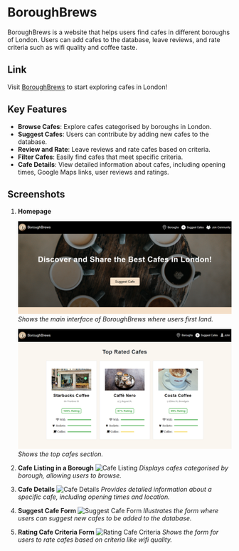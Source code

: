# BoroughBrews

BoroughBrews is a website that helps users find cafes in different boroughs of London. Users can add cafes to the database, leave reviews, and rate criteria such as wifi quality and coffee taste.

## Link

Visit [BoroughBrews](https://boroughbrews.onrender.com/) to start exploring cafes in London!

## Key Features

- **Browse Cafes**: Explore cafes categorised by boroughs in London.
- **Suggest Cafes**: Users can contribute by adding new cafes to the database.
- **Review and Rate**: Leave reviews and rate cafes based on criteria.
- **Filter Cafes**: Easily find cafes that meet specific criteria.
- **Cafe Details**: View detailed information about cafes, including opening times, Google Maps links, user reviews and ratings.

## Screenshots

1. **Homepage**
   
   ![Homepage](screenshots/homepage.png)
   *Shows the main interface of BoroughBrews where users first land.*

   ![Homepage_2](screenshots/top_cafes.png)
   *Shows the top cafes section.*

3. **Cafe Listing in a Borough**
   ![Cafe Listing](screenshots/cafe_listing.png)
   *Displays cafes categorised by borough, allowing users to browse.*

4. **Cafe Details**
   ![Cafe Details](screenshots/cafe_details.png)
   *Provides detailed information about a specific cafe, including opening times and location.*

5. **Suggest Cafe Form**
   ![Suggest Cafe Form](screenshots/add_cafe_form.png)
   *Illustrates the form where users can suggest new cafes to be added to the database.*

6. **Rating Cafe Criteria Form**
   ![Rating Cafe Criteria](screenshots/rating_cafe_criteria.png)
   *Shows the form for users to rate cafes based on criteria like wifi quality.*

